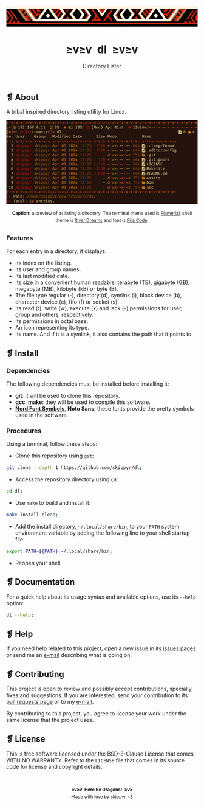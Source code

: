 <p align="center">
  <img alt="" src="assets/ornament.webp" />
</p>
<h1 align="center">≥v≥v&ensp;dl&ensp;≥v≥v</h1>
<p align="center">Directory Lister</p>
<p align="center">
  <img alt="" src="https://img.shields.io/github/license/skippyr/dl?style=plastic&label=%E2%89%A5%20license&labelColor=%2324130e&color=%23b8150d" />
  &nbsp;
  <img alt="" src="https://img.shields.io/github/v/tag/skippyr/dl?style=plastic&label=%E2%89%A5%20tag&labelColor=%2324130e&color=%23b8150d" />
  &nbsp;
  <img alt="" src="https://img.shields.io/github/commit-activity/t/skippyr/dl?style=plastic&label=%E2%89%A5%20commits&labelColor=%2324130e&color=%23b8150d" />
  &nbsp;
  <img alt="" src="https://img.shields.io/github/stars/skippyr/dl?style=plastic&label=%E2%89%A5%20stars&labelColor=%2324130e&color=%23b8150d" />
</p>

## ❡ About

A tribal inspired directory listing utility for Linux.

<p align="center">
  <img alt="" src="assets/preview.webp" />
</p>
<p align="center"><sup><strong>Caption:</strong> a preview of <code>dl</code> listing a directory. The terminal theme used is <a href="https://github.com/skippyr/flamerial">Flamerial</a>, shell theme is <a href="https://github.com/skippyr/river-dreams">River Dreams</a> and font is <a href="https://fonts.google.com/specimen/Fira+Code">Fira Code</a>.</sup></p>

### Features

For each entry in a directory, it displays:

- Its index on the listing.
- Its user and group names.
- Its last modified date.
- Its size in a convenient human readable: terabyte (TB), gigabyte (GB), megabyte (MB), kilobyte (kB) or byte (B).
- The file type regular (-), directory (d), symlink (l), block device (b), character device (c), fifo (f) or socket (s).
- Its read (r), write (w), execute (x) and lack (-) permissions for user, group and others, respectively.
- Its permissions in octal base.
- An icon representing its type.
- Its name. And if it is a symlink, it also contains the path that it points to.

## ❡ Install

### Dependencies

The following dependencies must be installed before installing it:

- **git**: it will be used to clone this repository.
- **gcc**, **make**: they will be used to compile this software.
- [**Nerd Font Symbols**](https://www.nerdfonts.com/font-downloads), **Noto Sans**: these fonts provide the pretty symbols used in the software.

### Procedures

Using a terminal, follow these steps:

- Clone this repository using `git`:

```sh
git clone --depth 1 https://github.com/skippyr/dl;
```

- Access the repository directory using `cd`:

```sh
cd dl;
```

- Use `make` to build and install it:

```sh
make install clean;
```

- Add the install directory, `~/.local/share/bin`, to your `PATH` system environment variable by adding the following line to your shell startup file:

```sh
export PATH=${PATH}:~/.local/share/bin;
```

- Reopen your shell.

## ❡ Documentation

For a quick help about its usage syntax and available options, use its `--help` option:

```sh
dl --help;
```

## ❡ Help

If you need help related to this project, open a new issue in its [issues pages](https://github.com/skippyr/dl/issues) or send me an [e-mail](mailto:skippyr.developer@gmail.com) describing what is going on.

## ❡ Contributing

This project is open to review and possibly accept contributions, specially fixes and suggestions. If you are interested, send your contribution to its [pull requests page](https://github.com/skippyr/dl/pulls) or to my [e-mail](mailto:skippyr.developer@gmail.com).

By contributing to this project, you agree to license your work under the same license that the project uses.

## ❡ License

This is free software licensed under the BSD-3-Clause License that comes WITH NO WARRANTY. Refer to the `LICENSE` file that comes in its source code for license and copyright details.

&ensp;
<p align="center"><sup><strong>≥v≥v&ensp;Here Be Dragons!&ensp;≥v≥</strong><br />Made with love by skippyr <3</sup></p>
